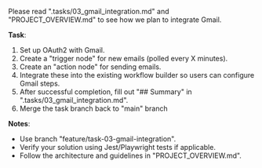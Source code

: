 Please read ".tasks/03_gmail_integration.md" and "PROJECT_OVERVIEW.md" to see how we plan to integrate Gmail.

**Task**:
1. Set up OAuth2 with Gmail.
2. Create a "trigger node" for new emails (polled every X minutes).
3. Create an "action node" for sending emails.
4. Integrate these into the existing workflow builder so users can configure Gmail steps.
5. After successful completion, fill out "## Summary" in ".tasks/03_gmail_integration.md".
6. Merge the task branch back to "main" branch

**Notes**:
- Use branch "feature/task-03-gmail-integration".
- Verify your solution using Jest/Playwright tests if applicable.
- Follow the architecture and guidelines in "PROJECT_OVERVIEW.md".
